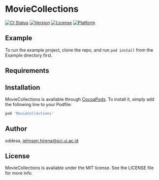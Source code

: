 # MovieCollections

[![CI Status](https://img.shields.io/travis/oddesa/MovieCollections.svg?style=flat)](https://travis-ci.org/oddesa/MovieCollections)
[![Version](https://img.shields.io/cocoapods/v/MovieCollections.svg?style=flat)](https://cocoapods.org/pods/MovieCollections)
[![License](https://img.shields.io/cocoapods/l/MovieCollections.svg?style=flat)](https://cocoapods.org/pods/MovieCollections)
[![Platform](https://img.shields.io/cocoapods/p/MovieCollections.svg?style=flat)](https://cocoapods.org/pods/MovieCollections)

## Example

To run the example project, clone the repo, and run `pod install` from the Example directory first.

## Requirements

## Installation

MovieCollections is available through [CocoaPods](https://cocoapods.org). To install
it, simply add the following line to your Podfile:

```ruby
pod 'MovieCollections'
```

## Author

oddesa, jehnsen.hirena@sci.ui.ac.id

## License

MovieCollections is available under the MIT license. See the LICENSE file for more info.
